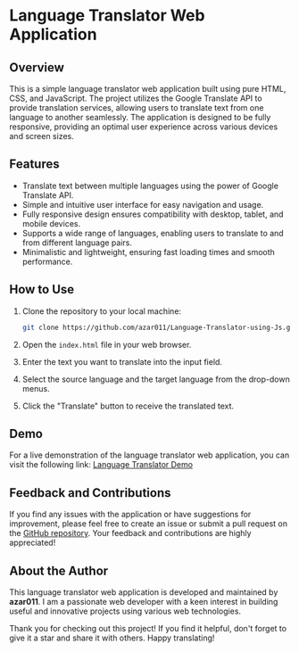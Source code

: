 # Language Translator Web Application

## Overview

This is a simple language translator web application built using pure HTML, CSS, and JavaScript. The project utilizes the Google Translate API to provide translation services, allowing users to translate text from one language to another seamlessly. The application is designed to be fully responsive, providing an optimal user experience across various devices and screen sizes.

## Features

- Translate text between multiple languages using the power of Google Translate API.
- Simple and intuitive user interface for easy navigation and usage.
- Fully responsive design ensures compatibility with desktop, tablet, and mobile devices.
- Supports a wide range of languages, enabling users to translate to and from different language pairs.
- Minimalistic and lightweight, ensuring fast loading times and smooth performance.

## How to Use

1. Clone the repository to your local machine:
   ```bash
   git clone https://github.com/azar011/Language-Translator-using-Js.git

2. Open the `index.html` file in your web browser.

3. Enter the text you want to translate into the input field.
   
4. Select the source language and the target language from the drop-down menus.

6. Click the "Translate" button to receive the translated text.

## Demo

For a live demonstration of the language translator web application, you can visit the following link: [Language Translator Demo](https://azar011.github.io/Language-Translator-using-Js/)
## Feedback and Contributions

If you find any issues with the application or have suggestions for improvement, please feel free to create an issue or submit a pull request on the [GitHub repository](https://github.com/Venkateeshh/Js-Language-Translator). Your feedback and contributions are highly appreciated!

## About the Author

This language translator web application is developed and maintained by **azar011**. I am a passionate web developer with a keen interest in building useful and innovative projects using various web technologies.

Thank you for checking out this project! If you find it helpful, don't forget to give it a star and share it with others. Happy translating!

